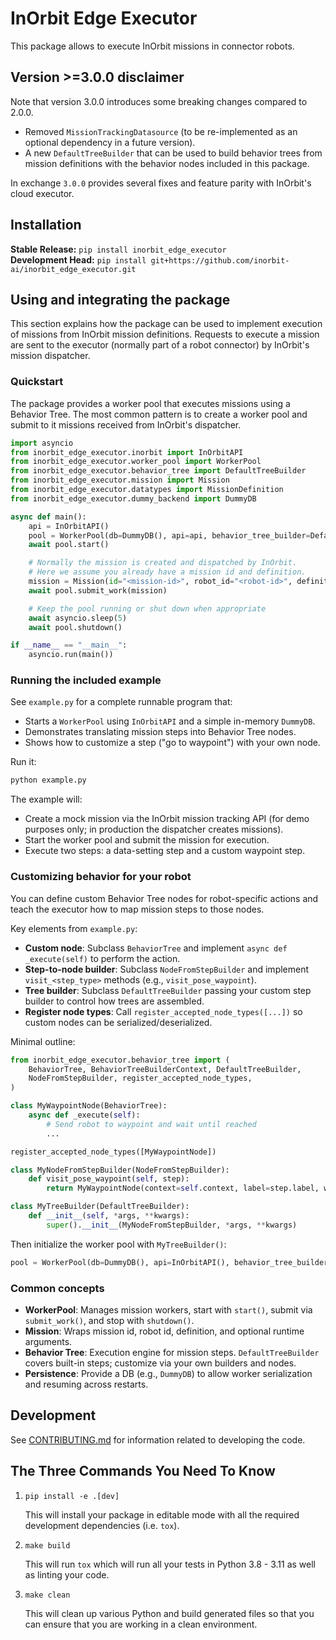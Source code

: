 # InOrbit Edge Executor

This package allows to execute InOrbit missions in connector robots.

## Version >=3.0.0 disclaimer

Note that version 3.0.0 introduces some breaking changes compared to 2.0.0.

* Removed `MissionTrackingDatasource` (to be re-implemented as an optional dependency in a future
version).
* A new `DefaultTreeBuilder` that can be used to build behavior trees from mission definitions
with the behavior nodes included in this package.

In exchange `3.0.0` provides several fixes and feature parity with InOrbit's cloud executor.

## Installation

**Stable Release:** `pip install inorbit_edge_executor`<br>
**Development Head:**
`pip install git+https://github.com/inorbit-ai/inorbit_edge_executor.git`

## Using and integrating the package

This section explains how the package can be used to implement execution of missions from
InOrbit mission definitions. Requests to execute a mission are sent to the executor (normally part
of a robot connector) by InOrbit's mission dispatcher.

### Quickstart

The package provides a worker pool that executes missions using a Behavior Tree. The most common
pattern is to create a worker pool and submit to it missions received from InOrbit's dispatcher.

```python
import asyncio
from inorbit_edge_executor.inorbit import InOrbitAPI
from inorbit_edge_executor.worker_pool import WorkerPool
from inorbit_edge_executor.behavior_tree import DefaultTreeBuilder
from inorbit_edge_executor.mission import Mission
from inorbit_edge_executor.datatypes import MissionDefinition
from inorbit_edge_executor.dummy_backend import DummyDB

async def main():
    api = InOrbitAPI()
    pool = WorkerPool(db=DummyDB(), api=api, behavior_tree_builder=DefaultTreeBuilder())
    await pool.start()

    # Normally the mission is created and dispatched by InOrbit.
    # Here we assume you already have a mission id and definition.
    mission = Mission(id="<mission-id>", robot_id="<robot-id>", definition=MissionDefinition(label="Example", steps=[]))
    await pool.submit_work(mission)

    # Keep the pool running or shut down when appropriate
    await asyncio.sleep(5)
    await pool.shutdown()

if __name__ == "__main__":
    asyncio.run(main())
```

### Running the included example

See `example.py` for a complete runnable program that:

- Starts a `WorkerPool` using `InOrbitAPI` and a simple in-memory `DummyDB`.
- Demonstrates translating mission steps into Behavior Tree nodes.
- Shows how to customize a step ("go to waypoint") with your own node.

Run it:

```bash
python example.py
```

The example will:

- Create a mock mission via the InOrbit mission tracking API (for demo purposes only; in production the dispatcher creates missions).
- Start the worker pool and submit the mission for execution.
- Execute two steps: a data-setting step and a custom waypoint step.

### Customizing behavior for your robot

You can define custom Behavior Tree nodes for robot-specific actions and teach the executor how to map mission steps to those nodes.

Key elements from `example.py`:

- **Custom node**: Subclass `BehaviorTree` and implement `async def _execute(self)` to perform the action.
- **Step-to-node builder**: Subclass `NodeFromStepBuilder` and implement `visit_<step_type>` methods (e.g., `visit_pose_waypoint`).
- **Tree builder**: Subclass `DefaultTreeBuilder` passing your custom step builder to control how trees are assembled.
- **Register node types**: Call `register_accepted_node_types([...])` so custom nodes can be serialized/deserialized.

Minimal outline:

```python
from inorbit_edge_executor.behavior_tree import (
    BehaviorTree, BehaviorTreeBuilderContext, DefaultTreeBuilder,
    NodeFromStepBuilder, register_accepted_node_types,
)

class MyWaypointNode(BehaviorTree):
    async def _execute(self):
        # Send robot to waypoint and wait until reached
        ...

register_accepted_node_types([MyWaypointNode])

class MyNodeFromStepBuilder(NodeFromStepBuilder):
    def visit_pose_waypoint(self, step):
        return MyWaypointNode(context=self.context, label=step.label, waypoint=step.waypoint)

class MyTreeBuilder(DefaultTreeBuilder):
    def __init__(self, *args, **kwargs):
        super().__init__(MyNodeFromStepBuilder, *args, **kwargs)
```

Then initialize the worker pool with `MyTreeBuilder()`:

```python
pool = WorkerPool(db=DummyDB(), api=InOrbitAPI(), behavior_tree_builder=MyTreeBuilder())
```

### Common concepts

- **WorkerPool**: Manages mission workers, start with `start()`, submit via `submit_work()`, and stop with `shutdown()`.
- **Mission**: Wraps mission id, robot id, definition, and optional runtime arguments.
- **Behavior Tree**: Execution engine for mission steps. `DefaultTreeBuilder` covers built-in steps; customize via your own builders and nodes.
- **Persistence**: Provide a DB (e.g., `DummyDB`) to allow worker serialization and resuming across restarts.

## Development

See [CONTRIBUTING.md](CONTRIBUTING.md) for information related to developing
the code.

## The Three Commands You Need To Know

1. `pip install -e .[dev]`

   This will install your package in editable mode with all the required
   development dependencies (i.e. `tox`).

2. `make build`

   This will run `tox` which will run all your tests in Python 3.8 - 3.11 as
   well as linting your code.

3. `make clean`

   This will clean up various Python and build generated files so that you can
   ensure that you are working in a clean environment.
